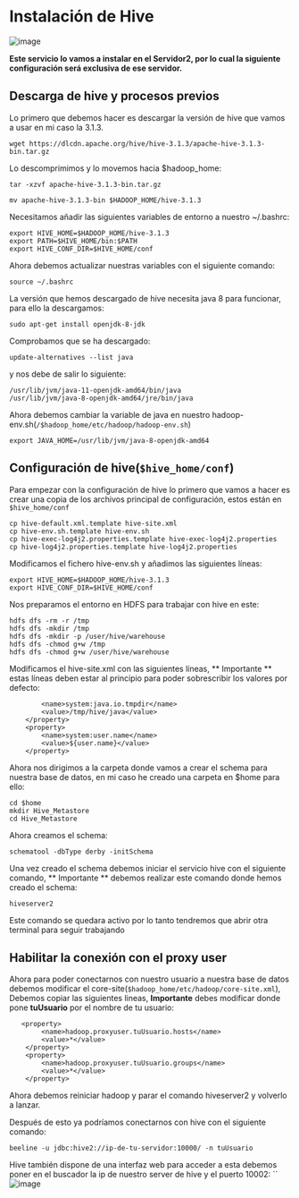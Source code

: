 # Instalación de Hive

![image](https://user-images.githubusercontent.com/123466051/235984587-7ce18c2b-d2a0-44c6-a3db-9238d540229b.png)


**Este servicio lo vamos a instalar en el Servidor2, por lo cual la siguiente configuración será exclusiva de ese servidor.**

## Descarga de hive y procesos previos

Lo primero que debemos hacer es descargar la versión de hive que vamos a usar en mi caso la 3.1.3.

```wget https://dlcdn.apache.org/hive/hive-3.1.3/apache-hive-3.1.3-bin.tar.gz```

Lo descomprimimos y lo movemos hacia $hadoop_home:

```tar -xzvf apache-hive-3.1.3-bin.tar.gz```

```mv apache-hive-3.1.3-bin $HADOOP_HOME/hive-3.1.3```

Necesitamos añadir las siguientes variables de entorno a nuestro ~/.bashrc:

```
export HIVE_HOME=$HADOOP_HOME/hive-3.1.3
export PATH=$HIVE_HOME/bin:$PATH
export HIVE_CONF_DIR=$HIVE_HOME/conf
```

Ahora debemos actualizar nuestras variables con el siguiente comando:

```source ~/.bashrc```

La versión que hemos descargado de hive necesita java 8 para funcionar, para ello la descargamos:

```sudo apt-get install openjdk-8-jdk```

Comprobamos que se ha descargado:

```update-alternatives --list java```

y nos debe de salir lo siguiente:

```
/usr/lib/jvm/java-11-openjdk-amd64/bin/java
/usr/lib/jvm/java-8-openjdk-amd64/jre/bin/java
```

Ahora debemos cambiar la variable de java en nuestro hadoop-env.sh(```/$hadoop_home/etc/hadoop/hadoop-env.sh```)

```export JAVA_HOME=/usr/lib/jvm/java-8-openjdk-amd64```

## Configuración de hive(```$hive_home/conf```)

Para empezar con la configuración de hive lo primero que vamos a hacer es crear una copia de los archivos principal de configuración, estos están en ```$hive_home/conf```

```
cp hive-default.xml.template hive-site.xml
cp hive-env.sh.template hive-env.sh
cp hive-exec-log4j2.properties.template hive-exec-log4j2.properties
cp hive-log4j2.properties.template hive-log4j2.properties
```

Modificamos el fichero hive-env.sh y añadimos las siguientes líneas:

```
export HIVE_HOME=$HADOOP_HOME/hive-3.1.3
export HIVE_CONF_DIR=$HIVE_HOME/conf
```

Nos preparamos el entorno en HDFS para trabajar con hive en este:

```
hdfs dfs -rm -r /tmp
hdfs dfs -mkdir /tmp
hdfs dfs -mkdir -p /user/hive/warehouse
hdfs dfs -chmod g+w /tmp
hdfs dfs -chmod g+w /user/hive/warehouse
```

Modificamos el hive-site.xml con las siguientes líneas, ** Importante ** estas líneas deben estar al principio para poder sobrescribir los valores por defecto:

``` <property>
        <name>system:java.io.tmpdir</name>
        <value>/tmp/hive/java</value>
    </property>
    <property>
        <name>system:user.name</name>
        <value>${user.name}</value>
    </property>
```

Ahora nos dirigimos a la carpeta donde vamos a crear el schema para nuestra base de datos, en mi caso he creado una carpeta en $home para ello:

```
cd $home
mkdir Hive_Metastore
cd Hive_Metastore
```

Ahora creamos el schema:

```schematool -dbType derby -initSchema```

Una vez creado el schema debemos iniciar el servicio hive con el siguiente comando, ** Importante ** debemos realizar este comando donde hemos creado el schema:

```hiveserver2```

Este comando se quedara activo por lo tanto tendremos que abrir otra terminal para seguir trabajando


## Habilitar la conexión con el proxy user
Ahora para poder conectarnos con nuestro usuario a nuestra base de datos debemos modificar el core-site(```$hadoop_home/etc/hadoop/core-site.xml```), 
Debemos copiar las siguientes lineas, **Importante** debes modificar donde pone **tuUsuario** por el nombre de tu usuario:

```
   <property>
        <name>hadoop.proxyuser.tuUsuario.hosts</name>
        <value>*</value>
    </property>
    <property>
        <name>hadoop.proxyuser.tuUsuario.groups</name>
        <value>*</value>
    </property>
```

Ahora debemos reiniciar hadoop y parar el comando hiveserver2 y volverlo a lanzar.

Después de esto ya podríamos conectarnos con hive con el siguiente comando:

```beeline -u jdbc:hive2://ip-de-tu-servidor:10000/ -n tuUsuario```

Hive también dispone de una interfaz web para acceder a esta debemos poner en el buscador la ip de nuestro server de hive y el puerto 10002:
``
![image](https://user-images.githubusercontent.com/123466051/235991141-12308a61-77a3-4004-b60c-0c2c049f0b2f.png)





   


